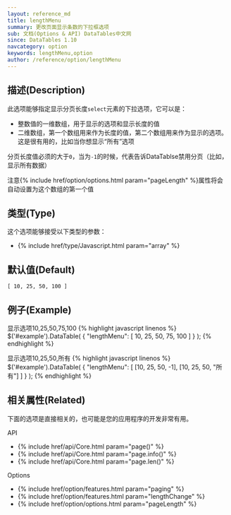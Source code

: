 ```yaml
---
layout: reference_md
title: lengthMenu
summary: 更改页面显示条数的下拉框选项
sub: 文档(Options & API) DataTables中文网
since: DataTables 1.10
navcategory: option
keywords: lengthMenu,option
author: /reference/option/lengthMenu
---
```


## 描述(Description)
此选项能够指定显示分页长度`select`元素的下拉选项，它可以是：

- 整数值的一维数组，用于显示的选项和显示长度的值
- 二维数组，第一个数组用来作为长度的值，第二个数组用来作为显示的选项。这是很有用的，比如当你想显示“所有”选项

分页长度值必须的大于`0`，当为`-1`的时候，代表告诉DataTablse禁用分页（比如，显示所有数据）

注意{% include href/option/options.html param="pageLength" %}属性将会自动设置为这个数组的第一个值


## 类型(Type)
这个选项能够接受以下类型的参数：

- {% include href/type/Javascript.html param="array" %}

## 默认值(Default)
`[ 10, 25, 50, 100 ]`


## 例子(Example)

显示选项10,25,50,75,100
{% highlight javascript linenos %}
$('#example').DataTable( {
  "lengthMenu": [ 10, 25, 50, 75, 100 ]
} );
{% endhighlight %}


显示选项10,25,50,所有
{% highlight javascript linenos %}
$('#example').DataTable( {
  "lengthMenu": [ [10, 25, 50, -1], [10, 25, 50, "所有"] ]
} );
{% endhighlight %}


## 相关属性(Related)
下面的选项是直接相关的，也可能是您的应用程序的开发非常有用。

API

- {% include href/api/Core.html param="page()" %}
- {% include href/api/Core.html param="page.info()" %}
- {% include href/api/Core.html param="page.len()" %}

Options

- {% include href/option/features.html param="paging" %}
- {% include href/option/features.html param="lengthChange" %}
- {% include href/option/options.html param="pageLength" %}

